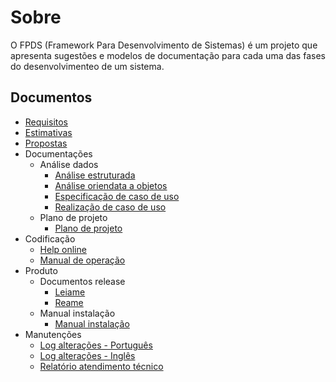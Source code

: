 # Sobre
O FPDS (Framework Para Desenvolvimento de Sistemas) é um projeto que apresenta sugestões e modelos de documentação para cada uma das fases do desenvolvimenteo de um sistema.

## Documentos
- [Requisitos](01_requisitos/requisitos.md)
- [Estimativas](02_estimativas/estimativas.md)
- [Propostas](03_propostas/propostas.md)
- Documentações
  - Análise dados
    - [Análise estruturada](04_documentacoes/01_analise_dados/analise_estruturada.md)
    - [Análise oriendata a objetos](04_documentacoes/01_analise_dados/analise_orientada_a_objetos.md)
    - [Especificação de caso de uso](04_documentacoes/01_analise_dados/especificacao_caso_de_uso.md)
    - [Realização de caso de uso](04_documentacoes/01_analise_dados/realizacao_de_caso_de_uso.md)
  - Plano de projeto
    - [Plano de projeto](04_documentacoes/02_plano_projeto/plano_de_projeto.md)
- Codificação
  - [Help online](05_codificacao/help_online.md)
  - [Manual de operação](05_codificacao/manual_operacao.md)
- Produto
  - Documentos release
    - [Leiame](06_produto/01_documentos_release/leiame.md)
    - [Reame](06_produto/01_documentos_release/readme.md)
  - Manual instalação
    - [Manual instalação](06_produto/02_manual_instalacao/manual_instalacao.md)
- Manutenções
    - [Log alterações - Português](07_manutencoes/log_alteracoes_historico.md)
    - [Log alterações - Inglês](07_manutencoes/log_alteracoes_history.md)
    - [Relatório atendimento técnico](07_manutencoes/relatorio_atendimento_tecnico.md)

